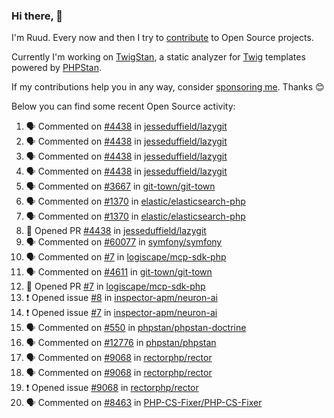 ### Hi there, 👋

I'm Ruud. Every now and then I try to [contribute](https://github.com/pulls?q=+is%3Apr+author%3Aruudk+archived%3Afalse+is%3Apublic+) to Open Source projects.

Currently I'm working on [TwigStan](https://github.com/twigstan), a static analyzer for [Twig](https://twig.symfony.com/) templates powered by [PHPStan](https://phpstan.org/).

If my contributions help you in any way, consider [sponsoring me](https://github.com/sponsors/ruudk). Thanks 😊

Below you can find some recent Open Source activity:

<!--START_SECTION:activity-->
1. 🗣 Commented on [#4438](https://github.com/jesseduffield/lazygit/pull/4438#issuecomment-2773285130) in [jesseduffield/lazygit](https://github.com/jesseduffield/lazygit)
2. 🗣 Commented on [#4438](https://github.com/jesseduffield/lazygit/pull/4438#issuecomment-2773280131) in [jesseduffield/lazygit](https://github.com/jesseduffield/lazygit)
3. 🗣 Commented on [#4438](https://github.com/jesseduffield/lazygit/pull/4438#issuecomment-2773258448) in [jesseduffield/lazygit](https://github.com/jesseduffield/lazygit)
4. 🗣 Commented on [#4438](https://github.com/jesseduffield/lazygit/pull/4438#issuecomment-2773078707) in [jesseduffield/lazygit](https://github.com/jesseduffield/lazygit)
5. 🗣 Commented on [#3667](https://github.com/git-town/git-town/issues/3667#issuecomment-2772455831) in [git-town/git-town](https://github.com/git-town/git-town)
6. 🗣 Commented on [#1370](https://github.com/elastic/elasticsearch-php/issues/1370#issuecomment-2771851308) in [elastic/elasticsearch-php](https://github.com/elastic/elasticsearch-php)
7. 🗣 Commented on [#1370](https://github.com/elastic/elasticsearch-php/issues/1370#issuecomment-2771848079) in [elastic/elasticsearch-php](https://github.com/elastic/elasticsearch-php)
8. 💪 Opened PR [#4438](https://github.com/jesseduffield/lazygit/pull/4438) in [jesseduffield/lazygit](https://github.com/jesseduffield/lazygit)
9. 🗣 Commented on [#60077](https://github.com/symfony/symfony/issues/60077#issuecomment-2765987701) in [symfony/symfony](https://github.com/symfony/symfony)
10. 🗣 Commented on [#7](https://github.com/logiscape/mcp-sdk-php/pull/7#issuecomment-2764520016) in [logiscape/mcp-sdk-php](https://github.com/logiscape/mcp-sdk-php)
11. 🗣 Commented on [#4611](https://github.com/git-town/git-town/pull/4611#issuecomment-2759363099) in [git-town/git-town](https://github.com/git-town/git-town)
12. 💪 Opened PR [#7](https://github.com/logiscape/mcp-sdk-php/pull/7) in [logiscape/mcp-sdk-php](https://github.com/logiscape/mcp-sdk-php)
13. ❗ Opened issue [#8](https://github.com/inspector-apm/neuron-ai/issues/8) in [inspector-apm/neuron-ai](https://github.com/inspector-apm/neuron-ai)
14. ❗ Opened issue [#7](https://github.com/inspector-apm/neuron-ai/issues/7) in [inspector-apm/neuron-ai](https://github.com/inspector-apm/neuron-ai)
15. 🗣 Commented on [#550](https://github.com/phpstan/phpstan-doctrine/issues/550#issuecomment-2747321136) in [phpstan/phpstan-doctrine](https://github.com/phpstan/phpstan-doctrine)
16. 🗣 Commented on [#12776](https://github.com/phpstan/phpstan/issues/12776#issuecomment-2747187086) in [phpstan/phpstan](https://github.com/phpstan/phpstan)
17. 🗣 Commented on [#9068](https://github.com/rectorphp/rector/issues/9068#issuecomment-2740799206) in [rectorphp/rector](https://github.com/rectorphp/rector)
18. 🗣 Commented on [#9068](https://github.com/rectorphp/rector/issues/9068#issuecomment-2740319939) in [rectorphp/rector](https://github.com/rectorphp/rector)
19. ❗ Opened issue [#9068](https://github.com/rectorphp/rector/issues/9068) in [rectorphp/rector](https://github.com/rectorphp/rector)
20. 🗣 Commented on [#8463](https://github.com/PHP-CS-Fixer/PHP-CS-Fixer/pull/8463#issuecomment-2724196853) in [PHP-CS-Fixer/PHP-CS-Fixer](https://github.com/PHP-CS-Fixer/PHP-CS-Fixer)
<!--END_SECTION:activity-->
